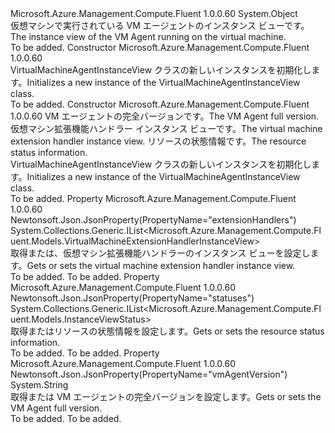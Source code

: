 <Type Name="VirtualMachineAgentInstanceView" FullName="Microsoft.Azure.Management.Compute.Fluent.Models.VirtualMachineAgentInstanceView">
  <TypeSignature Language="C#" Value="public class VirtualMachineAgentInstanceView" />
  <TypeSignature Language="ILAsm" Value=".class public auto ansi beforefieldinit VirtualMachineAgentInstanceView extends System.Object" />
  <TypeSignature Language="DocId" Value="T:Microsoft.Azure.Management.Compute.Fluent.Models.VirtualMachineAgentInstanceView" />
  <TypeSignature Language="VB.NET" Value="Public Class VirtualMachineAgentInstanceView" />
  <TypeSignature Language="F#" Value="type VirtualMachineAgentInstanceView = class" />
  <AssemblyInfo>
    <AssemblyName>Microsoft.Azure.Management.Compute.Fluent</AssemblyName>
    <AssemblyVersion>1.0.0.60</AssemblyVersion>
  </AssemblyInfo>
  <Base>
    <BaseTypeName>System.Object</BaseTypeName>
  </Base>
  <Interfaces />
  <Docs>
    <summary>
            <span data-ttu-id="adca2-101">仮想マシンで実行されている VM エージェントのインスタンス ビューです。</span><span class="sxs-lookup"><span data-stu-id="adca2-101">The instance view of the VM Agent running on the virtual machine.</span></span>
            </summary>
    <remarks>To be added.</remarks>
  </Docs>
  <Members>
    <Member MemberName=".ctor">
      <MemberSignature Language="C#" Value="public VirtualMachineAgentInstanceView ();" />
      <MemberSignature Language="ILAsm" Value=".method public hidebysig specialname rtspecialname instance void .ctor() cil managed" />
      <MemberSignature Language="DocId" Value="M:Microsoft.Azure.Management.Compute.Fluent.Models.VirtualMachineAgentInstanceView.#ctor" />
      <MemberSignature Language="VB.NET" Value="Public Sub New ()" />
      <MemberType>Constructor</MemberType>
      <AssemblyInfo>
        <AssemblyName>Microsoft.Azure.Management.Compute.Fluent</AssemblyName>
        <AssemblyVersion>1.0.0.60</AssemblyVersion>
      </AssemblyInfo>
      <Parameters />
      <Docs>
        <summary>
            <span data-ttu-id="adca2-102">VirtualMachineAgentInstanceView クラスの新しいインスタンスを初期化します。</span><span class="sxs-lookup"><span data-stu-id="adca2-102">Initializes a new instance of the VirtualMachineAgentInstanceView class.</span></span>
            </summary>
        <remarks>To be added.</remarks>
      </Docs>
    </Member>
    <Member MemberName=".ctor">
      <MemberSignature Language="C#" Value="public VirtualMachineAgentInstanceView (string vmAgentVersion = null, System.Collections.Generic.IList&lt;Microsoft.Azure.Management.Compute.Fluent.Models.VirtualMachineExtensionHandlerInstanceView&gt; extensionHandlers = null, System.Collections.Generic.IList&lt;Microsoft.Azure.Management.Compute.Fluent.Models.InstanceViewStatus&gt; statuses = null);" />
      <MemberSignature Language="ILAsm" Value=".method public hidebysig specialname rtspecialname instance void .ctor(string vmAgentVersion, class System.Collections.Generic.IList`1&lt;class Microsoft.Azure.Management.Compute.Fluent.Models.VirtualMachineExtensionHandlerInstanceView&gt; extensionHandlers, class System.Collections.Generic.IList`1&lt;class Microsoft.Azure.Management.Compute.Fluent.Models.InstanceViewStatus&gt; statuses) cil managed" />
      <MemberSignature Language="DocId" Value="M:Microsoft.Azure.Management.Compute.Fluent.Models.VirtualMachineAgentInstanceView.#ctor(System.String,System.Collections.Generic.IList{Microsoft.Azure.Management.Compute.Fluent.Models.VirtualMachineExtensionHandlerInstanceView},System.Collections.Generic.IList{Microsoft.Azure.Management.Compute.Fluent.Models.InstanceViewStatus})" />
      <MemberSignature Language="VB.NET" Value="Public Sub New (Optional vmAgentVersion As String = null, Optional extensionHandlers As IList(Of VirtualMachineExtensionHandlerInstanceView) = null, Optional statuses As IList(Of InstanceViewStatus) = null)" />
      <MemberSignature Language="F#" Value="new Microsoft.Azure.Management.Compute.Fluent.Models.VirtualMachineAgentInstanceView : string * System.Collections.Generic.IList&lt;Microsoft.Azure.Management.Compute.Fluent.Models.VirtualMachineExtensionHandlerInstanceView&gt; * System.Collections.Generic.IList&lt;Microsoft.Azure.Management.Compute.Fluent.Models.InstanceViewStatus&gt; -&gt; Microsoft.Azure.Management.Compute.Fluent.Models.VirtualMachineAgentInstanceView" Usage="new Microsoft.Azure.Management.Compute.Fluent.Models.VirtualMachineAgentInstanceView (vmAgentVersion, extensionHandlers, statuses)" />
      <MemberType>Constructor</MemberType>
      <AssemblyInfo>
        <AssemblyName>Microsoft.Azure.Management.Compute.Fluent</AssemblyName>
        <AssemblyVersion>1.0.0.60</AssemblyVersion>
      </AssemblyInfo>
      <Parameters>
        <Parameter Name="vmAgentVersion" Type="System.String" />
        <Parameter Name="extensionHandlers" Type="System.Collections.Generic.IList&lt;Microsoft.Azure.Management.Compute.Fluent.Models.VirtualMachineExtensionHandlerInstanceView&gt;" />
        <Parameter Name="statuses" Type="System.Collections.Generic.IList&lt;Microsoft.Azure.Management.Compute.Fluent.Models.InstanceViewStatus&gt;" />
      </Parameters>
      <Docs>
        <param name="vmAgentVersion"><span data-ttu-id="adca2-103">VM エージェントの完全バージョンです。</span><span class="sxs-lookup"><span data-stu-id="adca2-103">The VM Agent full version.</span></span></param>
        <param name="extensionHandlers"><span data-ttu-id="adca2-104">仮想マシン拡張機能ハンドラー インスタンス ビューです。</span><span class="sxs-lookup"><span data-stu-id="adca2-104">The virtual machine extension handler instance view.</span></span></param>
        <param name="statuses"><span data-ttu-id="adca2-105">リソースの状態情報です。</span><span class="sxs-lookup"><span data-stu-id="adca2-105">The resource status information.</span></span></param>
        <summary>
            <span data-ttu-id="adca2-106">VirtualMachineAgentInstanceView クラスの新しいインスタンスを初期化します。</span><span class="sxs-lookup"><span data-stu-id="adca2-106">Initializes a new instance of the VirtualMachineAgentInstanceView class.</span></span>
            </summary>
        <remarks>To be added.</remarks>
      </Docs>
    </Member>
    <Member MemberName="ExtensionHandlers">
      <MemberSignature Language="C#" Value="public System.Collections.Generic.IList&lt;Microsoft.Azure.Management.Compute.Fluent.Models.VirtualMachineExtensionHandlerInstanceView&gt; ExtensionHandlers { get; set; }" />
      <MemberSignature Language="ILAsm" Value=".property instance class System.Collections.Generic.IList`1&lt;class Microsoft.Azure.Management.Compute.Fluent.Models.VirtualMachineExtensionHandlerInstanceView&gt; ExtensionHandlers" />
      <MemberSignature Language="DocId" Value="P:Microsoft.Azure.Management.Compute.Fluent.Models.VirtualMachineAgentInstanceView.ExtensionHandlers" />
      <MemberSignature Language="VB.NET" Value="Public Property ExtensionHandlers As IList(Of VirtualMachineExtensionHandlerInstanceView)" />
      <MemberSignature Language="F#" Value="member this.ExtensionHandlers : System.Collections.Generic.IList&lt;Microsoft.Azure.Management.Compute.Fluent.Models.VirtualMachineExtensionHandlerInstanceView&gt; with get, set" Usage="Microsoft.Azure.Management.Compute.Fluent.Models.VirtualMachineAgentInstanceView.ExtensionHandlers" />
      <MemberType>Property</MemberType>
      <AssemblyInfo>
        <AssemblyName>Microsoft.Azure.Management.Compute.Fluent</AssemblyName>
        <AssemblyVersion>1.0.0.60</AssemblyVersion>
      </AssemblyInfo>
      <Attributes>
        <Attribute>
          <AttributeName>Newtonsoft.Json.JsonProperty(PropertyName="extensionHandlers")</AttributeName>
        </Attribute>
      </Attributes>
      <ReturnValue>
        <ReturnType>System.Collections.Generic.IList&lt;Microsoft.Azure.Management.Compute.Fluent.Models.VirtualMachineExtensionHandlerInstanceView&gt;</ReturnType>
      </ReturnValue>
      <Docs>
        <summary>
            <span data-ttu-id="adca2-107">取得または、仮想マシン拡張機能ハンドラーのインスタンス ビューを設定します。</span><span class="sxs-lookup"><span data-stu-id="adca2-107">Gets or sets the virtual machine extension handler instance view.</span></span>
            </summary>
        <value>To be added.</value>
        <remarks>To be added.</remarks>
      </Docs>
    </Member>
    <Member MemberName="Statuses">
      <MemberSignature Language="C#" Value="public System.Collections.Generic.IList&lt;Microsoft.Azure.Management.Compute.Fluent.Models.InstanceViewStatus&gt; Statuses { get; set; }" />
      <MemberSignature Language="ILAsm" Value=".property instance class System.Collections.Generic.IList`1&lt;class Microsoft.Azure.Management.Compute.Fluent.Models.InstanceViewStatus&gt; Statuses" />
      <MemberSignature Language="DocId" Value="P:Microsoft.Azure.Management.Compute.Fluent.Models.VirtualMachineAgentInstanceView.Statuses" />
      <MemberSignature Language="VB.NET" Value="Public Property Statuses As IList(Of InstanceViewStatus)" />
      <MemberSignature Language="F#" Value="member this.Statuses : System.Collections.Generic.IList&lt;Microsoft.Azure.Management.Compute.Fluent.Models.InstanceViewStatus&gt; with get, set" Usage="Microsoft.Azure.Management.Compute.Fluent.Models.VirtualMachineAgentInstanceView.Statuses" />
      <MemberType>Property</MemberType>
      <AssemblyInfo>
        <AssemblyName>Microsoft.Azure.Management.Compute.Fluent</AssemblyName>
        <AssemblyVersion>1.0.0.60</AssemblyVersion>
      </AssemblyInfo>
      <Attributes>
        <Attribute>
          <AttributeName>Newtonsoft.Json.JsonProperty(PropertyName="statuses")</AttributeName>
        </Attribute>
      </Attributes>
      <ReturnValue>
        <ReturnType>System.Collections.Generic.IList&lt;Microsoft.Azure.Management.Compute.Fluent.Models.InstanceViewStatus&gt;</ReturnType>
      </ReturnValue>
      <Docs>
        <summary>
            <span data-ttu-id="adca2-108">取得またはリソースの状態情報を設定します。</span><span class="sxs-lookup"><span data-stu-id="adca2-108">Gets or sets the resource status information.</span></span>
            </summary>
        <value>To be added.</value>
        <remarks>To be added.</remarks>
      </Docs>
    </Member>
    <Member MemberName="VmAgentVersion">
      <MemberSignature Language="C#" Value="public string VmAgentVersion { get; set; }" />
      <MemberSignature Language="ILAsm" Value=".property instance string VmAgentVersion" />
      <MemberSignature Language="DocId" Value="P:Microsoft.Azure.Management.Compute.Fluent.Models.VirtualMachineAgentInstanceView.VmAgentVersion" />
      <MemberSignature Language="VB.NET" Value="Public Property VmAgentVersion As String" />
      <MemberSignature Language="F#" Value="member this.VmAgentVersion : string with get, set" Usage="Microsoft.Azure.Management.Compute.Fluent.Models.VirtualMachineAgentInstanceView.VmAgentVersion" />
      <MemberType>Property</MemberType>
      <AssemblyInfo>
        <AssemblyName>Microsoft.Azure.Management.Compute.Fluent</AssemblyName>
        <AssemblyVersion>1.0.0.60</AssemblyVersion>
      </AssemblyInfo>
      <Attributes>
        <Attribute>
          <AttributeName>Newtonsoft.Json.JsonProperty(PropertyName="vmAgentVersion")</AttributeName>
        </Attribute>
      </Attributes>
      <ReturnValue>
        <ReturnType>System.String</ReturnType>
      </ReturnValue>
      <Docs>
        <summary>
            <span data-ttu-id="adca2-109">取得または VM エージェントの完全バージョンを設定します。</span><span class="sxs-lookup"><span data-stu-id="adca2-109">Gets or sets the VM Agent full version.</span></span>
            </summary>
        <value>To be added.</value>
        <remarks>To be added.</remarks>
      </Docs>
    </Member>
  </Members>
</Type>